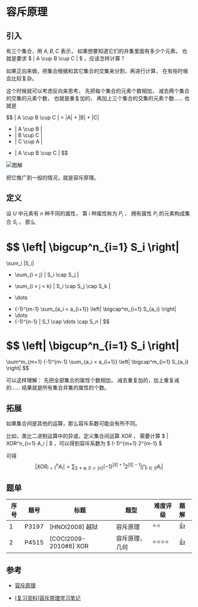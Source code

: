# 容斥原理

## 引入

有三个集合，用 $A, B, C$ 表示，
如果想要知道它们的并集里面有多少个元素，
也就是要求 $ | A \cup B \cup C | $
，应该怎样计算？

如果正向来做，把集合根据和其它集合的交集来分割，再进行计算，
在有些时候会比较复杂。

这个时候就可以考虑反向来思考，
先把每个集合的元素个数相加，
减去两个集合的交集的元素个数，
也就是重复加的，
再加上三个集合的交集的元素个数……
也就是

$$
| A \cup B \cup C | =
|A| + |B| + |C|
- | A \cup B |
- | B \cup C |
- | C \cup A |
+ | A \cup B \cup C |
$$

![图解](https://oi-wiki.org/math/combinatorics/images/incexcp.png)

把它推广到一般的情况，就是容斥原理。

## 定义

设 $U$ 中元素有 $n$ 种不同的属性，
第 $i$ 种属性称为 $P_i$ ，
拥有属性 $P_i$ 的元素构成集合 $S_i$ ，
那么

$$
\left|
  \bigcup^n_{i=1} S_i
\right|
=
\sum_i |S_i|
- \sum_{i < j} | S_i \cap S_j |
+ \sum_{i < j < k} | S_i \cap S_j \cap S_k |
- \dots
+ (-1)^{m-1} \sum_{a_i < a_{i+1}}
\left|
  \bigcap^m_{i=1} S_{a_i}
\right|
+ \dots
+ (-1)^{n-1} | S_1 \cap \dots \cap S_n |
$$

$$
\left|
  \bigcup^n_{i=1} S_i
\right|
=
\sum^m_{m=1}
(-1)^{m-1} \sum_{a_i < a_{i+1}}
\left|
  \bigcap^m_{i=1} S_{a_i}
\right|
$$

可以这样理解：
先把全部集合的属性个数相加，
减去重复加的，加上重复减的……
结果就是所有集合并集的属性的个数。

## 拓展

如果集合间是其他的运算，那么容斥系数可能会有所不同。

比如，类比二进制运算中的异或，定义集合间运算 $XOR$ ，
需要计算 $ | XOR^n_{i=1} A_i | $
，可以得到容斥系数为 $ (-1)^{m+1} 2^{m-1} $

可得
$$
| XOR^n_{i=1} A_i | =
\sum_{S \neq \emptyset, S \subset [n] }
(-1)^{ |S| + 1 } 2^{ |S| - 1 }
\left|
  \bigcap_{i \in S} A_i
\right|
$$

## 题单

| 序号  | 题号  | 标题                    | 题型            | 难度评级 | 题解                   |
|-------|-------|-------------------------|-----------------|----------|:-----------------------|
| 1     | P3197 | [HNOI2008] 越狱         | 容斥原理        | ⭐⭐      |[👍](sol/P3197/sol.md)  |
| 2     | P4515 | [COCI2009-2010#6] XOR   | 容斥原理，几何  | ⭐⭐⭐⭐   |[👍](sol/P4515/sol.md)  |


## 参考

* [容斥原理](https://oi-wiki.org/math/combinatorics/inclusion-exclusion-principle/)

* [[复习资料]容斥原理学习笔记](https://www.cnblogs.com/lsq147/p/13621250.html)